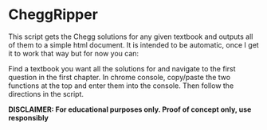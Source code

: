 # CheggRipper
This script gets the Chegg solutions for any given textbook and outputs all of them to a simple html document. 
It is intended to be automatic, once I get it to work that way but for now you can:

Find a textbook you want all the solutions for and navigate to the first question in the first chapter.
In chrome console, copy/paste the two functions at the top and enter them into the console.
Then follow the directions in the script. 

**DISCLAIMER: For educational purposes only. Proof of concept only, use responsibly**
